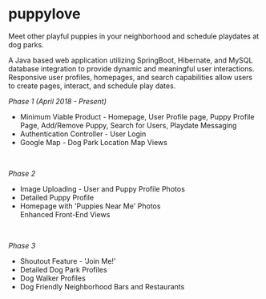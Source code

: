 # puppylove
Meet other playful puppies in your neighborhood and schedule playdates at dog parks.

A Java based web application utilizing SpringBoot, Hibernate, and MySQL database integration to provide dynamic 
and meaningful user interactions. Responsive user profiles, homepages, and search capabilities allow users to 
create pages, interact, and schedule play dates.

<hh3><em>Phase 1 (April 2018 - Present)</em></h3></br>

<ul>
	<li>Minimum Viable Product - Homepage, User Profile page, Puppy Profile Page, Add/Remove Puppy, Search for Users, 
		Playdate Messaging</li>
	<li>Authentication Controller - User Login </li>
	<li>Google Map - Dog Park Location Map Views</li>
</ul></br>

<hh3><em>Phase 2</em></h3></br>

<ul>
	<li>Image Uploading - User and Puppy Profile Photos</li>
	<li>Detailed Puppy Profile</li>
	<li>Homepage with 'Puppies Near Me' Photos</li
	<li>Enhanced Front-End Views</li>
</ul></br>

<hh3><em>Phase 3</em></h3></br>

<ul>
	<li>Shoutout Feature - 'Join Me!'</li>
	<li>Detailed Dog Park Profiles</li>
	<li>Dog Walker Profiles</li>
	<li>Dog Friendly Neighborhood Bars and Restaurants</li>
</ul></br>
